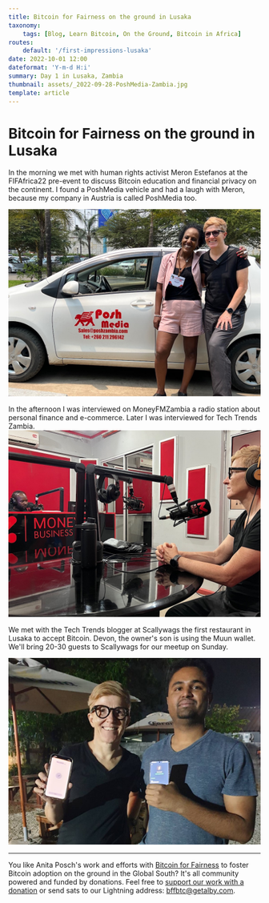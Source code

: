 ```yaml
---
title: Bitcoin for Fairness on the ground in Lusaka
taxonomy:
    tags: [Blog, Learn Bitcoin, On the Ground, Bitcoin in Africa]
routes:
    default: '/first-impressions-lusaka'
date: 2022-10-01 12:00
dateformat: 'Y-m-d H:i'
summary: Day 1 in Lusaka, Zambia
thumbnail: assets/_2022-09-28-PoshMedia-Zambia.jpg
template: article
---
```



# Bitcoin for Fairness on the ground in Lusaka

In the morning we met with human rights activist Meron Estefanos at the FIFAfrica22 pre-event to discuss Bitcoin education and financial privacy on the continent. I found a PoshMedia vehicle and had a laugh with Meron, because my company in Austria is called PoshMedia too.

![With Meron Estefanos](assets/_2022-09-28-PoshMedia-Zambia.JPG)

In the afternoon I was interviewed on MoneyFMZambia a radio station about personal finance and e-commerce. Later I was interviewed for Tech Trends Zambia. 
![On MoneyFM radio in Lusaka](assets/_2022-09-27-MoneyFM-Radio.JPG)

We met with the Tech Trends blogger at Scallywags the first restaurant in Lusaka to accept Bitcoin. Devon, the owner's son is using the Muun wallet. We'll bring 20-30 guests to Scallywags for our meetup on Sunday.

![Paid our tab with Lightning](assets/_2022-09-27-Scallywags-Bitcoin-accepting.JPG)

---

You like Anita Posch's work and efforts with [Bitcoin for Fairness](https://bffbtc.org) to foster Bitcoin adoption on the ground in the Global South? It's all community powered and funded by donations. Feel free to [support our work with a donation](https://anita.link/donate) or send sats to our Lightning address: bffbtc@getalby.com.